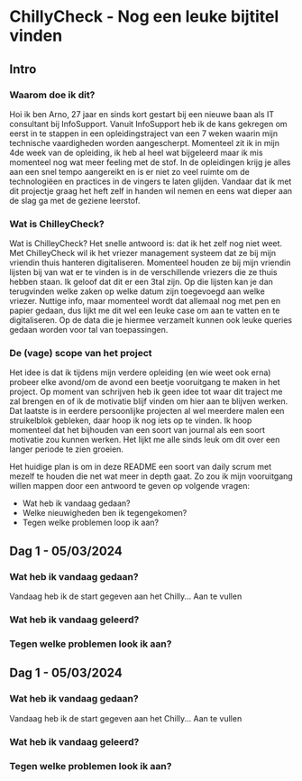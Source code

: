 # ChillyCheck - Nog een leuke bijtitel vinden

## Intro

### Waarom doe ik dit?

Hoi ik ben Arno, 27 jaar en sinds kort gestart bij een nieuwe baan als IT consultant bij InfoSupport. Vanuit InfoSupport heb ik de kans gekregen om eerst in te stappen in een opleidingstraject van een 7 weken waarin mijn technische vaardigheden worden aangescherpt. Momenteel zit ik in mijn 4de week van de opleiding, ik heb al heel wat bijgeleerd maar ik mis momenteel nog wat meer feeling met de stof. In de opleidingen krijg je alles aan een snel tempo aangereikt en is er niet zo veel ruimte om de technologiëen en practices in de vingers te laten glijden. Vandaar dat ik met dit projectje graag het heft zelf in handen wil nemen en eens wat dieper aan de slag ga met de geziene leerstof.

### Wat is ChilleyCheck?

Wat is ChilleyCheck? Het snelle antwoord is: dat ik het zelf nog niet weet. Met ChilleyCheck wil ik het vriezer management systeem dat ze bij mijn vriendin thuis hanteren digitaliseren. Momenteel houden ze bij mijn vriendin lijsten bij van wat er te vinden is in de verschillende vriezers die ze thuis hebben staan. Ik geloof dat dit er een 3tal zijn. Op die lijsten kan je dan terugvinden welke zaken op welke datum zijn toegevoegd aan welke vriezer. Nuttige info, maar momenteel wordt dat allemaal nog met pen en papier gedaan, dus lijkt me dit wel een leuke case om aan te vatten en te digitaliseren. Op de data die je hiermee verzamelt kunnen ook leuke queries gedaan worden voor tal van toepassingen.

### De (vage) scope van het project

Het idee is dat ik tijdens mijn verdere opleiding (en wie weet ook erna) probeer elke avond/om de avond een beetje vooruitgang te maken in het project. Op moment van schrijven heb ik geen idee tot waar dit traject me zal brengen en of ik de motivatie blijf vinden om hier aan te blijven werken. Dat laatste is in eerdere persoonlijke projecten al wel meerdere malen een struikelblok gebleken, daar hoop ik nog iets op te vinden. Ik hoop momenteel dat het bijhouden van een soort van journal als een soort motivatie zou kunnen werken. Het lijkt me alle sinds leuk om dit over een langer periode te zien groeien.

Het huidige plan is om in deze README een soort van daily scrum met mezelf te houden die net wat meer in depth gaat. Zo zou ik mijn vooruitgang willen mappen door een antwoord te geven op volgende vragen:

- Wat heb ik vandaag gedaan?
- Welke nieuwigheden ben ik tegengekomen?
- Tegen welke problemen loop ik aan?

## Dag 1 - 05/03/2024

### Wat heb ik vandaag gedaan?

Vandaag heb ik de start gegeven aan het Chilly... Aan te vullen

### Wat heb ik vandaag geleerd?

### Tegen welke problemen look ik aan?

## Dag 1 - 05/03/2024

### Wat heb ik vandaag gedaan?

Vandaag heb ik de start gegeven aan het Chilly... Aan te vullen

### Wat heb ik vandaag geleerd?

### Tegen welke problemen look ik aan?
